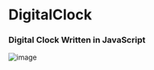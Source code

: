 # DigitalClock
### Digital Clock Written in JavaScript
![image](https://user-images.githubusercontent.com/54318487/158075843-02e76d51-a2ae-482c-8b9e-db569c0c406f.png)
